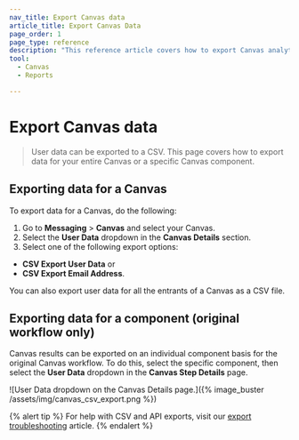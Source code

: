 ```yaml
---
nav_title: Export Canvas data
article_title: Export Canvas Data
page_order: 1
page_type: reference
description: "This reference article covers how to export Canvas analytics."
tool: 
  - Canvas
  - Reports

---
```


# Export Canvas data

> User data can be exported to a CSV. This page covers how to export data for your entire Canvas or a specific Canvas component.

## Exporting data for a Canvas

To export data for a Canvas, do the following:

1. Go to **Messaging** > **Canvas** and select your Canvas.
2. Select the **User Data** dropdown in the **Canvas Details** section. 
3. Select one of the following export options:
  - **CSV Export User Data** or
  - **CSV Export Email Address**.

You can also export user data for all the entrants of a Canvas as a CSV file.

## Exporting data for a component (original workflow only)

Canvas results can be exported on an individual component basis for the original Canvas workflow. To do this, select the specific component, then select the **User Data** dropdown in the **Canvas Step Details** page. 

![User Data dropdown on the Canvas Details page.]({% image_buster /assets/img/canvas_csv_export.png %})

{% alert tip %}
For help with CSV and API exports, visit our [export troubleshooting]({{site.baseurl}}/user_guide/data/export_braze_data/export_troubleshooting/) article.
{% endalert %}


